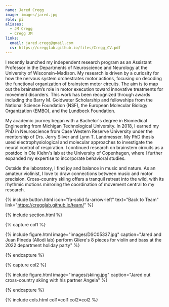```yaml
---
name: Jared Cregg
image: images/jared.jpg
role: pi
aliases:
  - JM Cregg
  - Cregg JM
links:
  email: jared.cregg@gmail.com
  cv: https://cregglab.github.io/files/Cregg_CV.pdf
---
```


I recently launched my independent research program as an Assistant Professor in the Departments of Neuroscience and Neurology at the University of Wisconsin–Madison. My research is driven by a curiosity for how the nervous system orchestrates motor actions, focusing on decoding the functional organization of brainstem motor circuits. The aim is to map out the brainstem’s role in motor execution toward innovative treatments for movement disorders. This work has been recognized through awards including the Barry M. Goldwater Scholarship and fellowships from the National Science Foundation (NSF), the European Molecular Biology Organization (EMBO), and the Lundbeck Foundation.

My academic journey began with a Bachelor's degree in Biomedical Engineering from Michigan Technological University. In 2018, I earned my PhD in Neuroscience from Case Western Reserve University under the mentorship of Drs. Jerry Silver and Lynn T. Landmesser. My PhD thesis used electrophysiological and molecular approaches to investigate the neural control of respiration. I continued research on brainstem circuits as a postdoc in Ole Kiehn's lab at the University of Copenhagen, where I further expanded my expertise to incorporate behavioral studies.

Outside the laboratory, I find joy and balance in music and nature. As an amateur violinist, I love to draw connections between music and motor precision. Cross-country skiing offers a tranquil retreat into the wild, with its rhythmic motions mirroring the coordination of movement central to my research.

{% include button.html icon="fa-solid fa-arrow-left" text="Back to Team" link="https://cregglab.github.io/team/" %}

{% include section.html %}

{% capture col1 %}

{% include figure.html image="images/DSC05337.jpg" caption="Jared and Juan Pineda (Allodi lab) perform Gliere's 8 pieces for violin and bass at the 2022 department holiday party" %}

{% endcapture %}

{% capture col2 %}

{% include figure.html image="images/skiing.jpg" caption="Jared out cross-country skiing with his partner Angela" %}

{% endcapture %}

{% include cols.html col1=col1 col2=col2 %}

